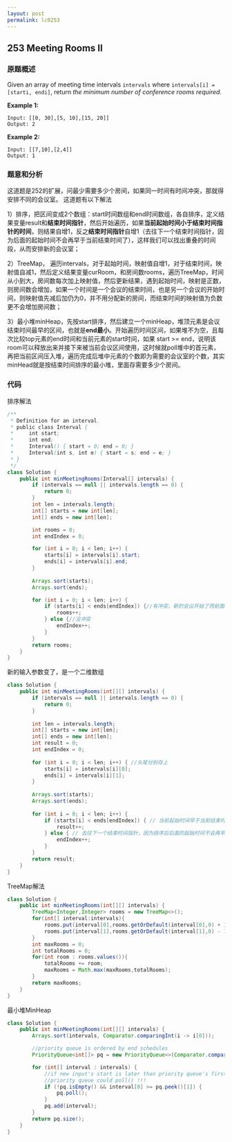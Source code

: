 ```yaml
---
layout: post
permalink: lc0253
---
```


## 253 Meeting Rooms II

### 原题概述

Given an array of meeting time intervals `intervals` where `intervals[i] = [starti, endi]`, return _the minimum number of conference rooms required_.

**Example 1:**

```text
Input: [[0, 30],[5, 10],[15, 20]]
Output: 2
```

**Example 2:**

```text
Input: [[7,10],[2,4]]
Output: 1
```

### 题意和分析

这道题是252的扩展，问最少需要多少个房间，如果同一时间有时间冲突，那就得安排不同的会议室。 这道题有以下解法

1）排序，把区间变成2个数组：start时间数组和end时间数组，各自排序，定义结果变量result和**结束时间指针**，然后开始遍历，如果**当前起始时间小于结束时间指针的时间**，则结果自增1，反之**结束时间指针**自增1（去往下一个结束时间指针，因为后面的起始时间不会再早于当前结束时间了），这样我们可以找出重叠的时间段，从而安排新的会议室；

2）TreeMap， 遍历intervals，对于起始时间，映射值自增1，对于结束时间，映射值自减1，然后定义结果变量curRoom，和房间数rooms，遍历TreeMap，时间从小到大，房间数每次加上映射值，然后更新结果，遇到起始时间，映射是正数，则房间数会增加，如果一个时间是一个会议的结束时间，也是另一个会议的开始时间，则映射值先减后加仍为0，并不用分配新的房间，而结束时间的映射值为负数更不会增加房间数；

3）最小堆minHeap，先按start排序，然后建立一个minHeap，堆顶元素是会议结束时间最早的区间，也就是**end最小**。开始遍历时间区间，如果堆不为空，且每次比较top元素的end时间和当前元素的start时间，如果 start &gt;= end，说明该room可以释放出来并接下来被当前会议区间使用，这时候就poll堆中的首元素，再把当前区间压入堆，遍历完成后堆中元素的个数即为需要的会议室的个数，其实minHead就是按结束时间排序的最小堆，里面存需要多少个房间。

### 代码

排序解法

```java
/**
 * Definition for an interval.
 * public class Interval {
 *     int start;
 *     int end;
 *     Interval() { start = 0; end = 0; }
 *     Interval(int s, int e) { start = s; end = e; }
 * }
 */
class Solution {
    public int minMeetingRooms(Interval[] intervals) {
        if (intervals == null || intervals.length == 0) {
            return 0;
        }
        int len = intervals.length;
        int[] starts = new int[len];
        int[] ends = new int[len];

        int rooms = 0;
        int endIndex = 0;

        for (int i = 0; i < len; i++) {
            starts[i] = intervals[i].start;
            ends[i] = intervals[i].end;
        }
        
        Arrays.sort(starts);
        Arrays.sort(ends);

        for (int i = 0; i < len; i++) {
            if (starts[i] < ends[endIndex]) {//有冲突，新的会议开始了而前面endIndex指向的会议还没结束
                rooms++;
            } else {//没冲突
                endIndex++;
            }
        }
        return rooms;
    }
}
```

新的输入参数变了，是一个二维数组

```java
class Solution {
    public int minMeetingRooms(int[][] intervals) {
        if (intervals == null || intervals.length == 0) {
            return 0;
        }
        
        int len = intervals.length;
        int[] starts = new int[len];
        int[] ends = new int[len];
        int result = 0;
        int endIndex = 0;
        
        for (int i = 0; i < len; i++) { //头尾分别存上
            starts[i] = intervals[i][0];
            ends[i] = intervals[i][1];
        }
        
        Arrays.sort(starts);
        Arrays.sort(ends);
        
        for (int i = 0; i < len; i++) {
            if (starts[i] < ends[endIndex]) { // 当前起始时间早于当前结束时间，安排房间+1
                result++;
            } else { // 去往下一个结束时间指针，因为排序后后面的起始时间不会再早于当前结束时间了
                endIndex++;
            }
        }
        return result;
    }
}

```

TreeMap解法

```java
class Solution {
    public int minMeetingRooms(int[][] intervals) {
        TreeMap<Integer,Integer> rooms = new TreeMap<>();
        for(int[] interval:intervals){
            rooms.put(interval[0],rooms.getOrDefault(interval[0],0) + 1);
            rooms.put(interval[1],rooms.getOrDefault(interval[1],0) - 1);
        }
        int maxRooms = 0;
        int totalRooms = 0;
        for(int room : rooms.values()){
            totalRooms += room;
            maxRooms = Math.max(maxRooms,totalRooms);
        }
        return maxRooms;
    }
}
```

最小堆MinHeap

```java
class Solution {
    public int minMeetingRooms(int[][] intervals) {
        Arrays.sort(intervals, Comparator.comparingInt(i -> i[0]));

        //priority queue is ordered by end schedules
        PriorityQueue<int[]> pq = new PriorityQueue<>(Comparator.comparingInt(q -> q[1]));

        for (int[] interval : intervals) {
            //if new input's start is later than priority queue's first end, 
            //priority queue could poll() !!!
            if (!pq.isEmpty() && interval[0] >= pq.peek()[1]) {
                pq.poll();
            }
            pq.add(interval);
        }
        return pq.size();
    }
}
```

